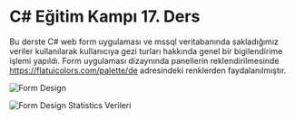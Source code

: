# C# Eğitim Kampı 17. Ders
Bu derste C# web form uygulaması ve mssql veritabanında sakladığımız veriler  kullanılarak kullanıcıya gezi  turları hakkında genel bir bigilendirime işlemi yapıldı.
Form uygulaması dizaynında panellerin reklendirilmesinde https://flatuicolors.com/palette/de adresindeki renklerden faydalanılmıştır.

![Form Design](https://github.com/user-attachments/assets/f8f1794d-f922-4d3e-9493-5bb839f1aa75)


![Form Design Statistics Verileri](https://github.com/user-attachments/assets/4e6429b2-5fd3-4605-a1cd-defe32130bb5)

